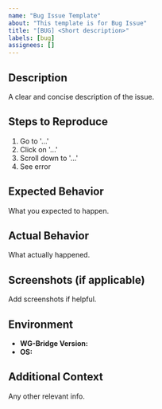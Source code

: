 ```yaml
---
name: "Bug Issue Template"
about: "This template is for Bug Issue"
title: "[BUG] <Short description>"
labels: [bug]
assignees: []
---
```


## Description

A clear and concise description of the issue.

## Steps to Reproduce

1. Go to '...'
2. Click on '...'
3. Scroll down to '...'
4. See error

## Expected Behavior

What you expected to happen.

## Actual Behavior

What actually happened.

## Screenshots (if applicable)

Add screenshots if helpful.

## Environment

- **WG-Bridge Version:** <!-- e.g., 0.1.0 -->
- **OS:** <!-- e.g., Ubuntu 22.04 -->

## Additional Context

Any other relevant info.
